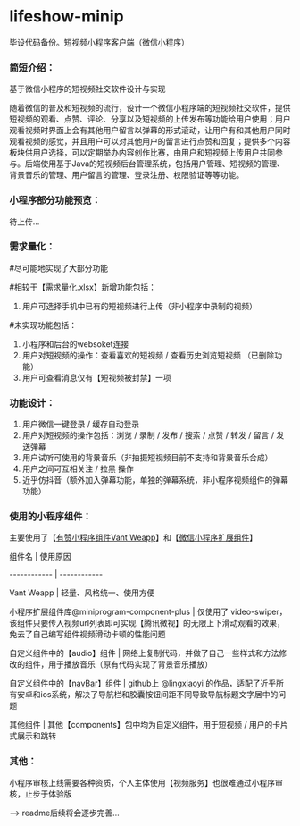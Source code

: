 # lifeshow-minip
毕设代码备份。短视频小程序客户端（微信小程序）



### 简短介绍：

基于微信小程序的短视频社交软件设计与实现

随着微信的普及和短视频的流行，设计一个微信小程序端的短视频社交软件，提供短视频的观看、点赞、评论、分享以及短视频的上传发布等功能给用户使用；用户观看视频时界面上会有其他用户留言以弹幕的形式滚动，让用户有和其他用户同时观看视频的感觉，并且用户可以对其他用户的留言进行点赞和回复；提供多个内容板块供用户选择，可以定期举办内容创作比赛，由用户和短视频上传用户共同参与。后端使用基于Java的短视频后台管理系统，包括用户管理、短视频的管理、背景音乐的管理、用户留言的管理、登录注册、权限验证等等功能。



### 小程序部分功能预览：

待上传...



### 需求量化：

#尽可能地实现了大部分功能

#相较于【需求量化.xlsx】新增功能包括：

1. 用户可选择手机中已有的短视频进行上传（非小程序中录制的视频）

#未实现功能包括：

1. 小程序和后台的websoket连接
2. 用户对短视频的操作：查看喜欢的短视频 / 查看历史浏览短视频 （已删除功能）
3. 用户可查看消息仅有【短视频被封禁】一项



### 功能设计：

1. 用户微信一键登录 / 缓存自动登录
2. 用户对短视频的操作包括：浏览 / 录制 / 发布 / 搜索 / 点赞 / 转发 /  留言 / 发送弹幕
3. 用户试听可使用的背景音乐（非拍摄短视频目前不支持和背景音乐合成）
4.  用户之间可互相关注 / 拉黑 操作
5. 近乎仿抖音（额外加入弹幕功能，单独的弹幕系统，非小程序视频组件的弹幕功能）



### 使用的小程序组件：

主要使用了【[有赞小程序组件Vant Weapp](https://youzan.github.io/vant-weapp/#/intro)】和【[微信小程序扩展组件](https://developers.weixin.qq.com/miniprogram/dev/extended/component-plus/)】



组件名 | 使用原因

------------ | ------------

Vant Weapp | 轻量、风格统一、使用方便

小程序扩展组件库@miniprogram-component-plus | 仅使用了 video-swiper，该组件只要传入视频url列表即可实现【腾讯微视】的无限上下滑动观看的效果，免去了自己编写组件视频滑动卡顿的性能问题

自定义组件中的【audio】组件 | 网络上复制代码，并做了自己一些样式和方法修改的组件，用于播放音乐（原有代码实现了背景音乐播放）

自定义组件中的【[navBar](https://github.com/lingxiaoyi/navigation-bar)】组件 | github上 [@lingxiaoyi](https://github.com/lingxiaoyi) 的作品，适配了近乎所有安卓和ios系统，解决了导航栏和胶囊按钮间距不同导致导航标题文字居中的问题

其他组件 | 其他【components】包中均为自定义组件，用于短视频 / 用户的卡片式展示和跳转



### 其他：

小程序审核上线需要各种资质，个人主体使用【视频服务】也很难通过小程序审核，止步于体验版

 





--> readme后续将会逐步完善...